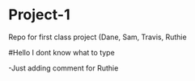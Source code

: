 # Project-1
Repo for first class project (Dane, Sam, Travis, Ruthie

#Hello I dont know what to type

-Just adding comment for Ruthie